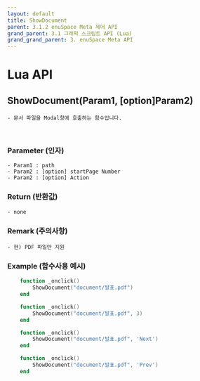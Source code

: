 ```yaml
---
layout: default
title: ShowDocument
parent: 3.1.2 enuSpace Meta 제어 API
grand_parent: 3.1 그래픽 스크립트 API (Lua)
grand_grand_parent: 3. enuSpace Meta API
---
```


# Lua API 

## ShowDocument(Param1, [option]Param2)

    - 문서 파일을 Modal창에 호출하는 함수입니다.

<br>

### Parameter (인자)

    - Param1 : path
    - Param2 : [option] startPage Number
    - Param2 : [option] Action

### Return (반환값)

	- none

### Remark (주의사항)
    - 현) PDF 파일만 지원

### Example (함수사용 예시)

```lua
	function _onclick()
        ShowDocument("document/발표.pdf")
	end
```
```lua
	function _onclick()
        ShowDocument("document/발표.pdf", 3)
	end
```
```lua
	function _onclick()
        ShowDocument("document/발표.pdf", 'Next')
	end
```
```lua
	function _onclick()
        ShowDocument("document/발표.pdf", 'Prev')
	end
```
